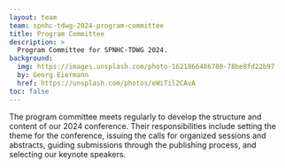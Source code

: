 ```yaml
---
layout: team
team: spnhc-tdwg-2024-program-committee
title: Program Committee
description: >
  Program Committee for SPNHC-TDWG 2024.
background:
  img: https://images.unsplash.com/photo-1621866486780-78be8fd22b97
  by: Georg Eiermann
  href: https://unsplash.com/photos/eWiTil2CAvA 
toc: false
---
```


The program committee meets regularly to develop the structure and content of our 2024 conference.  Their responsibilities include setting the theme for the conference, issuing the calls for organized sessions and abstracts, guiding submissions through the publishing process, and selecting our keynote speakers.

<!-- For members see _data/spnhc-tdwg-2024-program-committee -->
